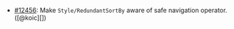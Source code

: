 * [#12456](https://github.com/rubocop/rubocop/issues/12456): Make `Style/RedundantSortBy` aware of safe navigation operator. ([@koic][])
